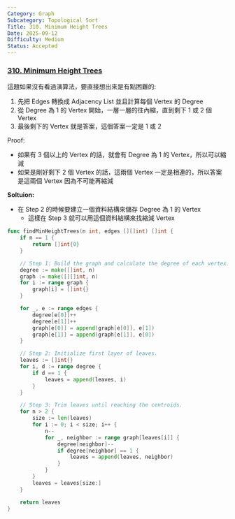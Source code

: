 ```yaml
---
Category: Graph
Subcategory: Topological Sort
Title: 310. Minimum Height Trees
Date: 2025-09-12
Difficulty: Medium
Status: Accepted
---
```

### [310. Minimum Height Trees]

這題如果沒有看過演算法，要直接想出來是有點困難的:
1.  先把 Edges 轉換成 Adjacency List 並且計算每個 Vertex 的 Degree
2.  從 Degree 為 1 的 Vertex 開始，一層一層的往內縮，直到剩下 1 或 2 個 Vertex
3.  最後剩下的 Vertex 就是答案，這個答案一定是 1 或 2

Proof:
-   如果有 3 個以上的 Vertex 的話，就會有 Degree 為 1 的 Vertex，所以可以縮減
-   如果是剛好剩下 2 個 Vertex 的話，這兩個 Vertex 一定是相連的，所以答案是這兩個 Vertex 因為不可能再縮減

**Soltuion:**
-   在 Step 2 的時候要建立一個資料結構來儲存 Degree 為 1 的 Vertex
    -   這樣在 Step 3 就可以用這個資料結構來找縮減 Vertex
```go
func findMinHeightTrees(n int, edges [][]int) []int {
    if n == 1 {
        return []int{0}
    }

    // Step 1: Build the graph and calculate the degree of each vertex.
    degree := make([]int, n)
    graph := make([][]int, n)
    for i := range graph {
        graph[i] = []int{}
    }

    for _, e := range edges {
        degree[e[0]]++
        degree[e[1]]++
        graph[e[0]] = append(graph[e[0]], e[1])
        graph[e[1]] = append(graph[e[1]], e[0])
    }

    // Step 2: Initialize first layer of leaves.
    leaves := []int{}
    for i, d := range degree {
        if d == 1 {
            leaves = append(leaves, i)
        }
    }

    // Step 3: Trim leaves until reaching the centroids.
    for n > 2 {
        size := len(leaves)
        for i := 0; i < size; i++ {
            n--
            for _, neighbor := range graph[leaves[i]] {
                degree[neighbor]--
                if degree[neighbor] == 1 {
                    leaves = append(leaves, neighbor)
                }
            }
        }
        leaves = leaves[size:]
    }

    return leaves
}
```

[310. Minimum Height Trees]: https://leetcode.com/problems/minimum-height-trees